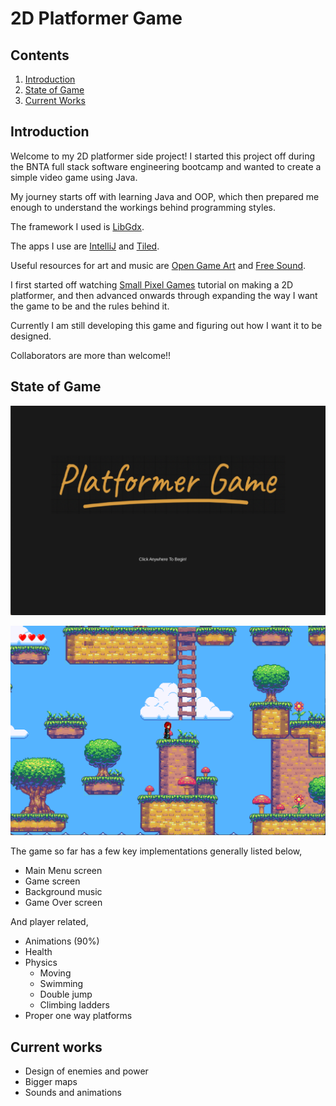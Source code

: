 # 2D Platformer Game

## Contents

1. [Introduction](#introduction)
2. [State of Game](#state-of-game)
3. [Current Works](#current-works)

## Introduction

Welcome to my 2D platformer side project! I started this project off during the BNTA full stack software engineering bootcamp and wanted to create a simple video game using Java.

My journey starts off with learning Java and OOP, which then prepared me enough to understand the workings behind programming styles. 

The framework I used is [LibGdx](https://libgdx.com/).

The apps I use are [IntelliJ](https://www.jetbrains.com/idea/) and [Tiled](https://www.mapeditor.org/).

Useful resources for art and music are [Open Game Art](https://opengameart.org/) and [Free Sound](https://freesound.org/).

I first started off watching [Small Pixel Games](https://www.youtube.com/@smallpixelgames2899) tutorial on making a 2D platformer, and then advanced onwards through expanding the way I want the game to be and the rules behind it.

Currently I am still developing this game and figuring out how I want it to be designed.

Collaborators are more than welcome!!

## State of Game

![main menu](/images/main_menu.png)

![game](/images/game_screen.png)

The game so far has a few key implementations generally listed below,

- Main Menu screen
- Game screen
- Background music
- Game Over screen

And player related,

- Animations (90%)
- Health 
- Physics 
    * Moving
    * Swimming
    * Double jump
    * Climbing ladders
- Proper one way platforms 

## Current works

- Design of enemies and power
- Bigger maps
- Sounds and animations

